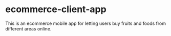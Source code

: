 # ecommerce-client-app
This is an ecommerce mobile app for letting users buy fruits and foods from different areas online.
